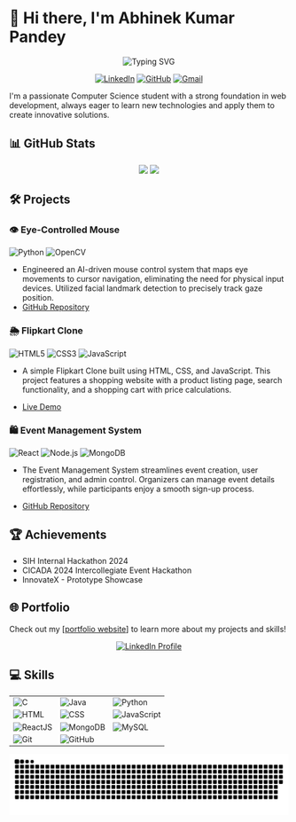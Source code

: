 # 👋 Hi there, I'm Abhinek Kumar Pandey

<div align="center">
  <img src="https://readme-typing-svg.herokuapp.com?font=Fira+Code&duration=3000&pause=1000&color=4361EE&center=true&vCenter=true&width=435&lines=Computer+Science+Student;Web+Developer;Problem+Solver;Tech+Enthusiast" alt="Typing SVG" />
  
  <br>
  
  [![LinkedIn](https://img.shields.io/badge/LinkedIn-0077B5?style=for-the-badge&logo=linkedin&logoColor=white)](https://www.linkedin.com/in/abhinek-kumar-pandey-bb8821248/)
  [![GitHub](https://img.shields.io/badge/GitHub-100000?style=for-the-badge&logo=github&logoColor=white)](https://github.com/Abhinek8987)
  [![Gmail](https://img.shields.io/badge/Gmail-D14836?style=for-the-badge&logo=gmail&logoColor=white)](mailto:kumar12345abhinek@gmail.com)
</div>

I'm a passionate Computer Science student with a strong foundation in web development, always eager to learn new technologies and apply them to create innovative solutions.

## 📊 GitHub Stats

<div align="center">
  <img height="180em" src="https://github-readme-stats.vercel.app/api?username=Abhinek8987&show_icons=true&theme=tokyonight&include_all_commits=true&count_private=true"/>
  <img height="180em" src="https://github-readme-stats.vercel.app/api/top-langs/?username=Abhinek8987&layout=compact&langs_count=7&theme=tokyonight"/>
</div>


## 🛠️ Projects

### 👁️ Eye-Controlled Mouse
![Python](https://img.shields.io/badge/Python-3776AB?style=for-the-badge&logo=python&logoColor=white)
![OpenCV](https://img.shields.io/badge/OpenCV-5C3EE8?style=for-the-badge&logo=opencv&logoColor=white)

- Engineered an AI-driven mouse control system that maps eye movements to cursor navigation, eliminating the need for physical input devices. Utilized facial landmark detection to precisely track gaze position.
- [GitHub Repository](https://github.com/Abhinek8987/Eye-Controlled-Mouse)

### 🌦️ Flipkart Clone
![HTML5](https://img.shields.io/badge/HTML5-E34F26?style=for-the-badge&logo=html5&logoColor=white)
![CSS3](https://img.shields.io/badge/CSS3-1572B6?style=for-the-badge&logo=css3&logoColor=white)
![JavaScript](https://img.shields.io/badge/JavaScript-F7DF1E?style=for-the-badge&logo=javascript&logoColor=black)

- A simple Flipkart Clone built using HTML, CSS, and JavaScript. This project features a shopping website with a product listing page, search functionality, and a shopping cart with price calculations.

- [Live Demo](https://abhinek8987.github.io/Flipkart_Clone/)

### 🛍️ Event Management System
![React](https://img.shields.io/badge/React-20232A?style=for-the-badge&logo=react&logoColor=61DAFB)
![Node.js](https://img.shields.io/badge/Node.js-43853D?style=for-the-badge&logo=node.js&logoColor=white)
![MongoDB](https://img.shields.io/badge/MongoDB-4EA94B?style=for-the-badge&logo=mongodb&logoColor=white)

- The Event Management System streamlines event creation, user registration, and admin control. Organizers can manage event details effortlessly, while participants enjoy a smooth sign-up process.

- [GitHub Repository](https://github.com/Abhinek8987/E-Commerce)

## 🏆 Achievements

- SIH Internal Hackathon 2024
- CICADA 2024 Intercollegiate Event Hackathon
- InnovateX - Prototype Showcase

## 🌐 Portfolio

Check out my [[portfolio website](https://abhinek8987.github.io/Portfolio/)] to learn more about my projects and skills!

<div align="center">
  <a href="https://www.linkedin.com/in/abhinek-kumar-pandey-bb8821248/" target="_blank">
    <img src="https://img.shields.io/badge/View%20LinkedIn%20Profile-0e75b6?style=flat&logo=linkedin&logoColor=white" alt="LinkedIn Profile" />
  </a>
</div>

## 💻 Skills

<div align="center">
  <table>
    <tr>
      <td><img src="https://img.shields.io/badge/C-A8B9CC?style=for-the-badge&logo=c&logoColor=white" alt="C"/></td>
      <td><img src="https://img.shields.io/badge/Java-007396?style=for-the-badge&logo=openjdk&logoColor=white" alt="Java"/></td>
      <td><img src="https://img.shields.io/badge/Python-3776AB?style=for-the-badge&logo=python&logoColor=white" alt="Python"/></td>
    </tr>
    <tr>
       <td><img src="https://img.shields.io/badge/HTML-E34F26?style=for-the-badge&logo=html5&logoColor=white" alt="HTML"/></td>
      <td><img src="https://img.shields.io/badge/CSS-1572B6?style=for-the-badge&logo=css3&logoColor=white" alt="CSS"/></td>
      <td><img src="https://img.shields.io/badge/JavaScript-F7DF1E?style=for-the-badge&logo=javascript&logoColor=black" alt="JavaScript"/></td>
    </tr>
    <tr>
      <td><img src="https://img.shields.io/badge/React-20232A?style=for-the-badge&logo=react&logoColor=61DAFB" alt="ReactJS"/></td>
      <td><img src="https://img.shields.io/badge/MongoDB-4EA94B?style=for-the-badge&logo=mongodb&logoColor=white" alt="MongoDB"/></td>
      <td><img src="https://img.shields.io/badge/MySQL-4479A1?style=for-the-badge&logo=mysql&logoColor=white" alt="MySQL"/></td>
    </tr>
    <tr>
      <td><img src="https://img.shields.io/badge/Git-F05032?style=for-the-badge&logo=git&logoColor=white" alt="Git"/></td>
      <td><img src="https://img.shields.io/badge/GitHub-181717?style=for-the-badge&logo=github&logoColor=white" alt="GitHub"/></td>
    </tr>
  </table>
</div>


![Snake Animation](https://raw.githubusercontent.com/Abhinek8987/Abhinek8987/output/github-snake.svg)


